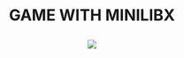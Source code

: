 #          <p align="center">GAME WITH MINILIBX</p>
<div align = center>
  <img src="https://s12.gifyu.com/images/SUe5Q.gif">
</div>
